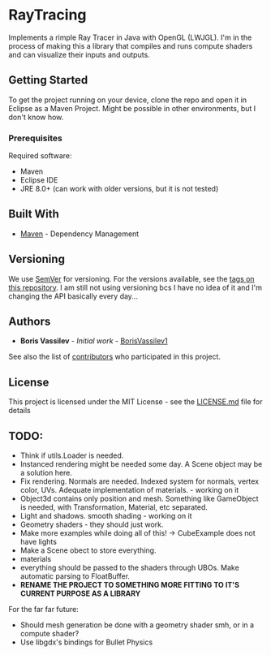 # RayTracing

Implements a rimple Ray Tracer in Java with OpenGL (LWJGL). I'm in the process of making this a library that compiles and runs compute shaders and can visualize their inputs and outputs.

## Getting Started

To get the project running on your device, clone the repo and open it in Eclipse as a Maven Project. Might be possible in other environments, but I don't know how.

### Prerequisites

Required software:
* Maven
* Eclipse IDE
* JRE 8.0+ (can work with older versions, but it is not tested)

## Built With

* [Maven](https://maven.apache.org/) - Dependency Management


## Versioning

We use [SemVer](http://semver.org/) for versioning. For the versions available, see the [tags on this repository](https://github.com/your/project/tags). 
I am still not using versioning bcs I have no idea of it and I'm changing the API basically every day...

## Authors

* **Boris Vassilev** - *Initial work* - [BorisVassilev1](https://github.com/BorisVassilev1)

See also the list of [contributors](https://github.com/BorisVassilev1/JAVA/tree/master/LWJGL%203/RayTracing/contributors) who participated in this project.

## License

This project is licensed under the MIT License - see the [LICENSE.md](LICENSE.md) file for details

## TODO: 
* Think if utils.Loader is needed.
* Instanced rendering might be needed some day. A Scene object may be a solution here. 
* Fix rendering. Normals are needed. Indexed system for normals, vertex color, UVs. Adequate implementation of materials. - working on it
* Object3d contains only position and mesh. Something like GameObject is needed, with Transformation, Material, etc separated.
* Light and shadows. smooth shading - working on it
* Geometry shaders - they should just work.
* Make more examples while doing all of this! -> CubeExample does not have lights
* Make a Scene obect to store everything.
* materials
* everything should be passed to the shaders through UBOs. Make automatic parsing to FloatBuffer. 
* **RENAME THE PROJECT TO SOMETHING MORE FITTING TO IT'S CURRENT PURPOSE AS A LIBRARY**

For the far far future: 
* Should mesh generation be done with a geometry shader smh, or in a compute shader?
* Use libgdx's bindings for Bullet Physics